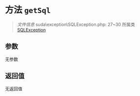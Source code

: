 # 方法 `getSql`

> *文件信息* suda\exception\SQLException.php: 27~30
> 所属类 [SQLException](../SQLException.md)




## 参数


无参数


## 返回值

无返回值
